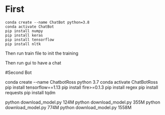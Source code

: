 # First

```
conda create --name ChatBot python=3.8
conda activate ChatBot
pip install numpy
pip install keras
pip install tensorflow
pip install nltk
```
Then run train file to init the training

Then run gui to have a chat

#Second Bot

conda create --name ChatbotRoss python 3.7
conda activate ChatBotRoss
pip install tensorflow==1.13
pip install fire>=0.1.3
pip install regex
pip install requests
pip install tqdm

python download_model.py 124M
python download_model.py 355M
python download_model.py 774M
python download_model.py 1558M